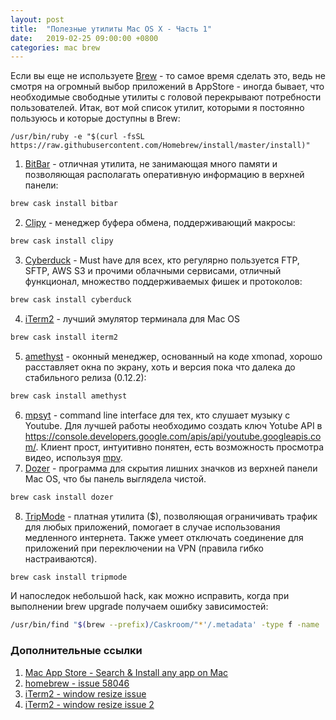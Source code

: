 ```yaml
---
layout: post
title:  "Полезные утилиты Mac OS X - Часть 1"
date:   2019-02-25 09:00:00 +0800
categories: mac brew
---
```


Если вы еще не используете [Brew](https://brew.sh/index_ru) - то самое время сделать это, ведь не смотря на огромный выбор приложений в AppStore - иногда бывает, что необходимые свободные утилиты с головой перекрывают потребности пользователей. Итак, вот мой список утилит, которыми я постоянно пользуюсь и которые доступны в Brew:

```
/usr/bin/ruby -e "$(curl -fsSL https://raw.githubusercontent.com/Homebrew/install/master/install)"
```

1. [BitBar](https://getbitbar.com) - отличная утилита, не занимающая много памяти и позволяющая располагать оперативную информацию в верхней панели:
```sh
brew cask install bitbar
```
2. [Clipy](https://github.com/Clipy/Clipy) - менеджер буфера обмена, поддерживающий макросы:
```sh
brew cask install clipy
```
3. [Cyberduck](https://cyberduck.io) - Must have для всех, кто регулярно пользуется FTP, SFTP, AWS S3 и прочими облачными сервисами, отличный функционал, множество поддерживаемых фишек и протоколов:
```sh
brew cask install cyberduck
```
4. [iTerm2](https://www.iterm2.com) - лучший эмулятор терминала для Mac OS
```sh
brew cask install iterm2
```
5. [amethyst](https://ianyh.com/amethyst/) - оконный менеджер, основанный на коде xmonad, хорошо расставляет окна по экрану, хоть и версия пока что далека до стабильного релиза (0.12.2):
```sh
brew cask install amethyst
```
6. [mpsyt](https://github.com/mps-youtube/mps-youtube) - command line interface для тех, кто слушает музыку с Youtube. Для лучшей работы необходимо создать ключ Yotube API в https://console.developers.google.com/apis/api/youtube.googleapis.com/. Клиент прост, интуитивно понятен, есть возможность просмотра видео, используя [mpv](https://github.com/mpv-player/mpv).
7. [Dozer](https://github.com/Mortennn/Dozer) - программа для скрытия лишних значков из верхней панели Mac OS, что бы панель выглядела чистой.
```sh
brew cask install dozer
```
8. [TripMode](https://www.tripmode.ch/) - платная утилита ($), позволяющая ограничивать трафик для любых приложений, помогает в случае использования медленного интернета. Также умеет отключать соединение для приложений при переключении на VPN (правила гибко настраиваются).
```sh
brew cask install tripmode
```

И напоследок небольшой hack, как можно исправить, когда при выполнении brew upgrade получаем ошибку зависимостей:
```sh
/usr/bin/find "$(brew --prefix)/Caskroom/"*'/.metadata' -type f -name '*.rb' -print0 | /usr/bin/xargs -0 /usr/bin/perl -i -0pe 's/depends_on macos: \[.*?\]//gsm;s/depends_on macos: .*//g'
```

### Дополнительные ссылки

1. [Mac App Store - Search & Install any app on Mac](http://macappstore.org)
2. [homebrew - issue 58046](https://github.com/Homebrew/homebrew-cask/issues/58046)
3. [iTerm2 - window resize issue](https://superuser.com/questions/581889/iterm-2-window-resizing)
4. [iTerm2 - window resize issue 2](https://apple.stackexchange.com/questions/98342/changing-the-default-size-of-iterm2-when-it-opens/98406)
